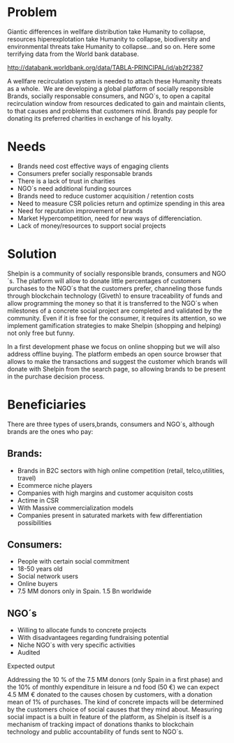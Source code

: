 # Problem

Giantic differences in wellfare distribution take Humanity to collapse, resources hiperexplotation take Humanity to collapse, biodiversity and environmental threats take Humanity to collapse…and so on. Here some terrifying data from the World bank database. 

http://databank.worldbank.org/data/TABLA-PRINCIPAL/id/ab2f2387

A wellfare recirculation system is needed to attach these Humanity threats as a whole. 
We are developing a global platform of socially responsible Brands, socially responsable consumers, and NGO`s, to open a capital recirculation window from resources dedicated to gain and maintain clients, to that causes and problems that customers mind. Brands pay people for donating its preferred charities in exchange of his loyalty.


# Needs

* Brands need cost effective ways of engaging clients
* Consumers prefer socially responsable brands
* There is a lack of trust in charities
* NGO´s need additional funding sources
* Brands need to reduce customer acquisition / retention costs
* Need to measure CSR policies return and optimize spending in this area
* Need for reputation improvement of brands
* Market Hypercompetition, need for new ways of differenciation.
* Lack of money/resources to support social projects


# Solution

Shelpin is a community of socially responsible brands, consumers and NGO´s. The platform will allow to donate little percentages of customers purchases to the NGO´s that the customers prefer, channeling those funds through blockchain technology (Giveth) to ensure traceability of funds and allow programming the money so that it is transferred to the NGO´s when milestones of a concrete social project are completed and validated by the community. Even if it is free for the consumer, it requires its attention, so we implement gamification strategies to make Shelpin (shopping and helping) not only free but funny. 

In a first development phase we focus on online shopping but we will also address offline buying. The platform embeds an open source browser that allows to make the transactions and suggest the customer which brands will donate with Shelpin from the search page, so allowing brands to be present in the purchase decision process. 
	

# Beneficiaries

There are three types of users,brands, consumers and NGO´s, although brands are the ones who pay: 

## Brands:

* Brands in B2C sectors with high online competition (retail, telco,utilities, travel)
* Ecommerce niche players
* Companies with high margins and customer acquisiton costs
* Actime in CSR
* With Massive commercialization models
* Companies present in saturated markets with few differentiation possibilities

## Consumers: 

* People with certain social commitment
* 18-50 years old
* Social network users
* Online buyers
* 7.5 MM donors only in Spain. 1.5 Bn worldwide

## NGO´s

* Willing to allocate funds to concrete projects
* With disadvantagees regarding fundraising potential
* Niche NGO´s with very specific activities
* Audited


Expected output

Addressing the 10 % of the 7.5 MM donors (only Spain in a first phase) and the 10% of monthly expenditure in leisure a
nd food  (50 €) we can expect 4.5 MM € donated to the causes chosen by customers, with a donation mean of 1% of purchases. 
The kind of concrete impacts will be determined by the customers choice of social causes that they mind about. Measuring social impact is a built in feature of the platform, as Shelpin is itself is a mechanism of tracking impact of donations thanks to blockchain technology and public accountability of funds sent to NGO´s.  

